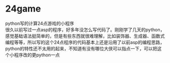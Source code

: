 # 24game
python写的计算24点游戏的小程序<br>
    很久以前写过一点asp的程序，好多年没怎么写代码了。刚刚学了几天的python，感觉基础语法挺简单的，但是有些东西就很难理解，比如装饰器、生成器、函数式编程等等，所以写的这个24点程序的代码基本上还是沿用了以前asp的编程思路，python的特性还不太用的起来，不知道有没有哪位大侠可以指点一下，可以把这个小程序改的更python一点
